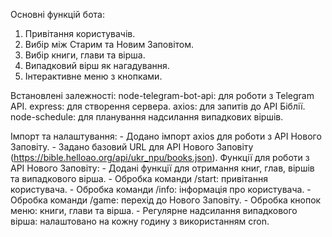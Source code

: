 Основні функцій бота:

1. Привітання користувачів.
2. Вибір між Старим та Новим Заповітом.
3. Вибір книги, глави та вірша.
4. Випадковий вірш як нагадування.
5. Інтерактивне меню з кнопками.

Встановлені залежності:
node-telegram-bot-api: для роботи з Telegram API.
express: для створення сервера.
axios: для запитів до API Біблії.
node-schedule: для планування надсилання випадкових віршів.

Імпорт та налаштування: - Додано імпорт axios для роботи з API Нового Заповіту. - Задано базовий URL для API Нового Заповіту (https://bible.helloao.org/api/ukr_npu/books.json).
Функції для роботи з API Нового Заповіту: - Додані функції для отримання книг, глав, віршів та випадкового вірша. - Обробка команди /start: привітання користувача. - Обробка команди /info: інформація про користувача. - Обробка команди /game: перехід до Нового Заповіту. - Обробка кнопок меню: книги, глави та вірша. - Регулярне надсилання випадкового вірша: налаштовано на кожну годину з використанням cron.

